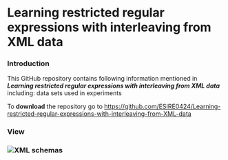 # Learning restricted regular expressions with interleaving from XML data

### Introduction

This GitHub repository contains following information mentioned in ***Learning restricted regular expressions with interleaving from XML data*** including:
  data sets used in experiments 

To **download** the repository go to https://github.com/ESIRE0424/Learning-restricted-regular-expressions-with-interleaving-from-XML-data

### View

### ![XML schemas](https://github.com/clRE/XMLSchemas/blob/master/XML%20schemas.png)
